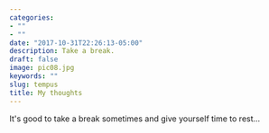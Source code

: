```yaml
---
categories:
- ""
- ""
date: "2017-10-31T22:26:13-05:00"
description: Take a break.
draft: false
image: pic08.jpg
keywords: ""
slug: tempus
title: My thoughts
---
```

It's good to take a break sometimes and give yourself time to rest... 